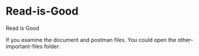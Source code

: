 # Read-is-Good
Read is Good

If you examine the document and postman files. You could open the other-important-files folder.
